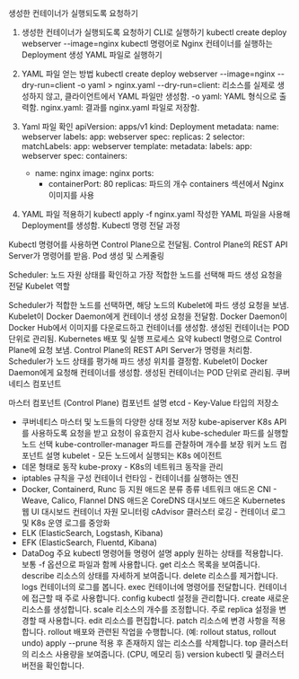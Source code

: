 생성한 컨테이너가 실행되도록 요청하기


1. 생성한 컨테이너가 실행되도록 요청하기
CLI로 실행하기
kubectl create deploy webserver --image=nginx
kubectl 명령어로 Nginx 컨테이너를 실행하는 Deployment 생성
YAML 파일로 실행하기
1. YAML 파일 얻는 방법
kubectl create deploy webserver --image=nginx --dry-run=client -o yaml > nginx.yaml
--dry-run=client: 리소스를 실제로 생성하지 않고, 클라이언트에서 YAML 파일만 생성함.
-o yaml: YAML 형식으로 출력함.
nginx.yaml: 결과를 nginx.yaml 파일로 저장함.

2. Yaml 파일 확인
apiVersion: apps/v1
kind: Deployment
metadata:
  name: webserver
  labels:
    app: webserver
spec:
  replicas: 2
  selector:
    matchLabels:
      app: webserver
  template:
    metadata:
      labels:
        app: webserver
    spec:
      containers:
      - name: nginx
        image: nginx
        ports:
        - containerPort: 80
replicas: 파드의 개수
containers 섹션에서 Nginx 이미지를 사용
3. YAML 파일 적용하기
kubectl apply -f nginx.yaml
작성한 YAML 파일을 사용해 Deployment를 생성함.
Kubectl 명령 전달 과정


Kubectl 명령어를 사용하면 Control Plane으로 전달됨.
Control Plane의 REST API Server가 명령어를 받음.
Pod 생성 및 스케줄링


Scheduler: 노드 자원 상태를 확인하고 가장 적합한 노드를 선택해 파드 생성 요청을 전달
Kubelet 역할


Scheduler가 적합한 노드를 선택하면, 해당 노드의 Kubelet에 파드 생성 요청을 보냄.
Kubelet이 Docker Daemon에게 컨테이너 생성 요청을 전달함.
Docker Daemon이 Docker Hub에서 이미지를 다운로드하고 컨테이너를 생성함.
생성된 컨테이너는 POD 단위로 관리됨.
Kubernetes 배포 및 실행 프로세스 요약
kubectl 명령으로 Control Plane에 요청 보냄.
Control Plane의 REST API Server가 명령을 처리함.
Scheduler가 노드 상태를 평가해 파드 생성 위치를 결정함.
Kubelet이 Docker Daemon에게 요청해 컨테이너를 생성함.
생성된 컨테이너는 POD 단위로 관리됨.
쿠버네티스 컴포넌트


마스터 컴포넌트 (Control Plane)
컴포넌트	설명
etcd	- Key-Value 타입의 저장소
- 쿠버네티스 마스터 및 노드들의 다양한 상태 정보 저장
kube-apiserver	K8s API를 사용하도록 요청을 받고 요청이 유효한지 검사
kube-scheduler	파드를 실행할 노드 선택
kube-controller-manager	파드를 관찰하며 개수를 보장
워커 노드
컴포넌트	설명
kubelet	- 모든 노드에서 실행되는 K8s 에이전트
- 데몬 형태로 동작
kube-proxy	- K8s의 네트워크 동작을 관리
- iptables 규칙을 구성
컨테이너 런타임	- 컨테이너를 실행하는 엔진
- Docker, Containerd, Runc 등 지원
애드온
분류	종류
네트워크 애드온	CNI - Weave, Calico, Flannel
DNS 애드온	CoreDNS
대시보드 애드온	Kubernetes 웹 UI 대시보드
컨테이너 자원 모니터링	cAdvisor
클러스터 로깅	- 컨테이너 로그 및 K8s 운영 로그를 중앙화
- ELK (ElasticSearch, Logstash, Kibana)
- EFK (ElasticSearch, Fluentd, Kibana)
- DataDog
주요 kubectl 명령어들
명령어	설명
apply	원하는 상태를 적용합니다. 보통 -f 옵션으로 파일과 함께 사용합니다.
get	리소스 목록을 보여줍니다.
describe	리소스의 상태를 자세하게 보여줍니다.
delete	리소스를 제거합니다.
logs	컨테이너의 로그를 봅니다.
exec	컨테이너에 명령어를 전달합니다. 컨테이너에 접근할 때 주로 사용합니다.
config	kubectl 설정을 관리합니다.
create	새로운 리소스를 생성합니다.
scale	리소스의 개수를 조정합니다. 주로 replica 설정을 변경할 때 사용합니다.
edit	리소스를 편집합니다.
patch	리소스에 변경 사항을 적용합니다.
rollout	배포와 관련된 작업을 수행합니다. (예: rollout status, rollout undo)
apply --prune	적용 후 존재하지 않는 리소스를 삭제합니다.
top	클러스터의 리소스 사용량을 보여줍니다. (CPU, 메모리 등)
version	kubectl 및 클러스터 버전을 확인합니다.
